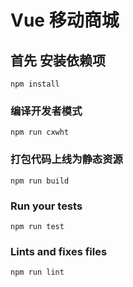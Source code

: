 # Vue 移动商城

## 首先 安装依赖项
```
npm install
```

### 编译开发者模式

`npm run cxwht`

### 打包代码上线为静态资源
`npm run build`

### Run your tests
`npm run test`

### Lints and fixes files
`npm run lint`



